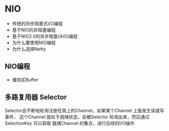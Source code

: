 # NIO
* 传统的同步阻塞式I/O编程
* 基于NIO的非阻塞编程
* 基于NIO2.0的异步阻塞(AIO)编程
* 为什么要使用NIO编程
* 为什么选择Netty

## NIO编程
* 缓存区Buffer

## 多路复用器 Selector
Selector会不断地轮询注册在其上的Channel，如果某个Channel 上面发生读或写事件，
这个Channel 就处于就绪状态，会被Selector 轮询出来，然后通过 SelectionKey 可以获取
就绪Channel 的集合，进行后续的I/O操作



